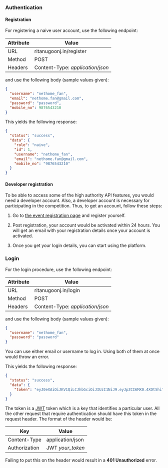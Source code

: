 ### Authentication

#### Registration

For registering a naive user account, use the following endpoint:

| Attribute | Value |
|---|---|
| URL | ritanugoonj.in/register |
| Method | POST |
| Headers | Content-Type: *application/json* |

and use the following body (sample values given):

```json
{
  "username": "nethome_fan",
  "email": "nethome.fan@gmail.com",
  "password": "password",
  "mobile_no": 9876543210
}
```

This yields the following response:
```json
{
  "status": "success",
  "data": {
    "role": "naive",
    "id": 1,
    "username": "nethome_fan",
    "email": "nethome.fan@gmail.com",
    "mobile_no": "9876543210"
  }
}
```

#### Developer registration

To be able to access some of the high authority API features, you would need a developer account. Also, a developer account is necessary for participating in the competition. Thus, to get an account, follow these steps:

1. Go to [the event registration page](https://www.thecollegefever.com/events/hacking-the-iot) and register yourself.

2. Post registration, your account would be activated within 24 hours. You will get an email with your registration details once your account is activated.

3. Once you get your login details, you can start using the platform.

### Login

For the login procedure, use the following endpoint:

| Attribute | Value |
|---|---|
| URL | ritanugoonj.in/login |
| Method | POST |
| Headers | Content-Type: *application/json* |

and use the following body (sample values given):

```json
{
  "username": "nethome_fan",
  "password": "password"
}
```
You can use either email or username to log in. Using both of them at once would throw an error.

This yields the following response:
```json
{
  "status": "success",
  "data": {
    "token": "eyJ0eXAiOiJKV1QiLCJhbGciOiJIUzI1NiJ9.eyJpZCI6MX0.4XOtShiTei_JuP0nakNtFeBBKbmi_eUcCuQOAui-iaQ"
  }
}
```
The token is a [JWT](https://jwt.io/) token which is a key that identifies a particular user. All the other request that require authentication should have this token in the request header. The format of the header would be:

| Key | Value |
|---|---|
| Content-Type | application/json |
| Authorization | JWT *your_token* |

Failing to put this on the header would result in a **401 Unauthorized** error.
